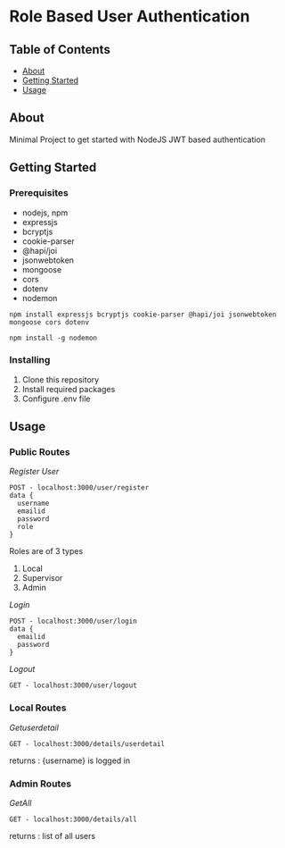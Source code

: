 # Role Based User Authentication

## Table of Contents

-   [About](#about)
-   [Getting Started](#getting_started)
-   [Usage](#usage)

## About <a name = "about"></a>

Minimal Project to get started with NodeJS JWT based authentication

## Getting Started <a name = "getting_started"></a>

### Prerequisites

-   nodejs, npm
-   expressjs
-   bcryptjs
-   cookie-parser
-   @hapi/joi
-   jsonwebtoken
-   mongoose
-   cors
-   dotenv
-   nodemon

```
npm install expressjs bcryptjs cookie-parser @hapi/joi jsonwebtoken mongoose cors dotenv

npm install -g nodemon
```

### Installing

1. Clone this repository
2. Install required packages
3. Configure .env file

## **Usage <a name = "usage"></a>**

### Public Routes

_Register User_

```
POST - localhost:3000/user/register
data {
  username
  emailid
  password
  role
}
```

Roles are of 3 types

1. Local
2. Supervisor
3. Admin

_Login_

```
POST - localhost:3000/user/login
data {
  emailid
  password
}
```

_Logout_

```
GET - localhost:3000/user/logout
```

### Local Routes

_Getuserdetail_

```
GET - localhost:3000/details/userdetail
```

returns :
{username} is logged in

### Admin Routes

_GetAll_

```
GET - localhost:3000/details/all
```

returns :
list of all users
